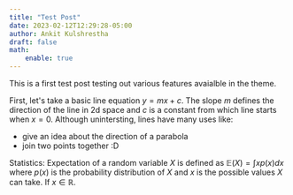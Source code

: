 ```yaml
---
title: "Test Post"
date: 2023-02-12T12:29:28-05:00
author: Ankit Kulshrestha
draft: false
math:
    enable: true
---
```



This is a first test post testing out various features avaialble in the theme. 

First, let's take a basic line equation $y = mx + c$. The slope $m$ defines the direction of the line in 2d space and $c$ is a constant from which line starts when $x = 0$. Although unintersting, lines have many uses like:


- give an idea about the direction of a parabola
- join two points together :D


Statistics: Expectation of a random variable $X$ is defined as $\mathbb{E}(X) = \int x p(x)  dx$ where $p(x)$ is the probability distribution of $X$ and $x$ is the possible values $X$ can take. If $x \in \mathbb{R}$.

